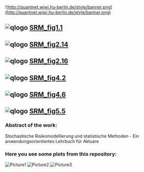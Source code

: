 
![http://quantnet.wiwi.hu-berlin.de/style/banner.png](http://quantnet.wiwi.hu-berlin.de/style/banner.png)

## ![qlogo](http://quantnet.wiwi.hu-berlin.de/graphics/quantlogo.png) **[SRM_fig1.1](https://github.com/QuantLet/SRM/tree/master/SRM_fig1.1)**

## ![qlogo](http://quantnet.wiwi.hu-berlin.de/graphics/quantlogo.png) **[SRM_fig2.14](https://github.com/QuantLet/SRM/tree/master/SRM_fig2.14)**

## ![qlogo](http://quantnet.wiwi.hu-berlin.de/graphics/quantlogo.png) **[SRM_fig2.16](https://github.com/QuantLet/SRM/tree/master/SRM_fig2.16)**

## ![qlogo](http://quantnet.wiwi.hu-berlin.de/graphics/quantlogo.png) **[SRM_fig4.2](https://github.com/QuantLet/SRM/tree/master/SRM_fig4.2)**

## ![qlogo](http://quantnet.wiwi.hu-berlin.de/graphics/quantlogo.png) **[SRM_fig4.6](https://github.com/QuantLet/SRM/tree/master/SRM_fig4.6)**

## ![qlogo](http://quantnet.wiwi.hu-berlin.de/graphics/quantlogo.png) **[SRM_fig5.5](https://github.com/QuantLet/SRM/tree/master/SRM_fig5.5)**


### Abstract of the work:
Stochastische Risikomodellierung und statistische Methoden - Ein anwendungsorientiertes Lehrbuch für Aktuare


### Here you see some plots from this repository:

![Picture1](https://github.com/QuantLet/SRM/blob/master/SRM_fig1.1/SRM_fig1.1.png)
![Picture2](https://github.com/QuantLet/SRM/blob/master/SRM_fig4.2/SRM_fig4.2.png)
![Picture3](https://github.com/QuantLet/SRM/blob/master/SRM_fig5.5/SRM_fig5.5.png)
